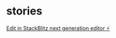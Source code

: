# stories

[Edit in StackBlitz next generation editor ⚡️](https://stackblitz.com/~/github.com/G07HaM/stories)